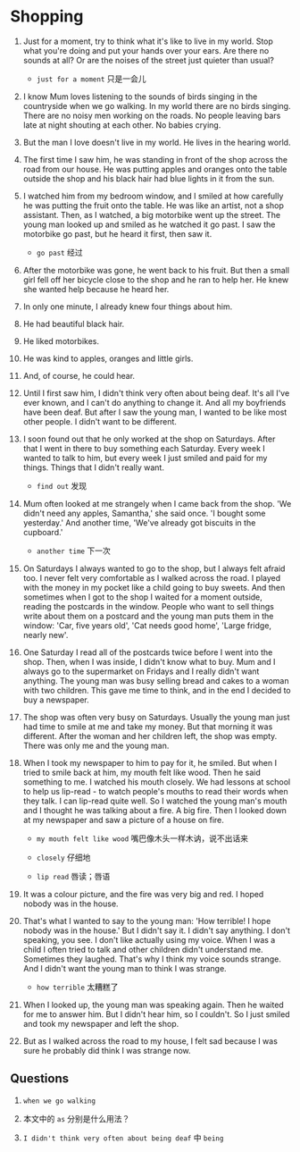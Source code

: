 # Shopping

1. Just for a moment, try to think what it's like to live in my world. Stop what you're doing and put your hands over your ears. Are there no sounds at all? Or are the noises of the street just quieter than usual?

   - `just for a moment` 只是一会儿

2. I know Mum loves listening to the sounds of birds singing in the countryside when we go walking. In my world there are no birds singing. There are no noisy men working on the roads. No people leaving bars late at night shouting at each other. No babies crying.

3. But the man I love doesn't live in my world. He lives in the hearing world.

4. The first time I saw him, he was standing in front of the shop across the road from our house. He was putting apples and oranges onto the table outside the shop and his black hair had blue lights in it from the sun.

5. I watched him from my bedroom window, and I smiled at how carefully he was putting the fruit onto the table. He was like an artist, not a shop assistant. Then, as I watched, a big motorbike went up the street. The young man looked up and smiled as he watched it go past. I saw the motorbike go past, but he heard it first, then saw it.

   - `go past` 经过

6. After the motorbike was gone, he went back to his fruit. But then a small girl fell off her bicycle close to the shop and he ran to help her. He knew she wanted help because he heard her.

7. In only one minute, I already knew four things about him.

8. He had beautiful black hair.

9. He liked motorbikes.

10. He was kind to apples, oranges and little girls.

11. And, of course, he could hear.

12. Until I first saw him, I didn't think very often about being deaf. It's all I've ever known, and I can't do anything to change it. And all my boyfriends have been deaf. But after I saw the young man, I wanted to be like most other people. I didn't want to be different.

13. I soon found out that he only worked at the shop on Saturdays. After that I went in there to buy something each Saturday. Every week I wanted to talk to him, but every week I just smiled and paid for my things. Things that I didn't really want.

    - `find out` 发现

14. Mum often looked at me strangely when I came back from the shop. 'We didn't need any apples, Samantha,' she said once. 'I bought some yesterday.' And another time, 'We've already got biscuits in the cupboard.'

    - `another time` 下一次

15. On Saturdays I always wanted to go to the shop, but I always felt afraid too. I never felt very comfortable as I walked across the road. I played with the money in my pocket like a child going to buy sweets. And then sometimes when I got to the shop I waited for a moment outside, reading the postcards in the window. People who want to sell things write about them on a postcard and the young man puts them in the window: 'Car, five years old', 'Cat needs good home', 'Large fridge, nearly new'.

16. One Saturday I read all of the postcards twice before I went into the shop. Then, when I was inside, I didn't know what to buy. Mum and I always go to the supermarket on Fridays and I really didn't want anything. The young man was busy selling bread and cakes to a woman with two children. This gave me time to think, and in the end I decided to buy a newspaper.

17. The shop was often very busy on Saturdays. Usually the young man just had time to smile at me and take my money. But that morning it was different. After the woman and her children left, the shop was empty. There was only me and the young man.

18. When I took my newspaper to him to pay for it, he smiled. But when I tried to smile back at him, my mouth felt like wood. Then he said something to me. I watched his mouth closely. We had lessons at school to help us lip-read - to watch people's mouths to read their words when they talk. I can lip-read quite well. So I watched the young man's mouth and I thought he was talking about a fire. A big fire. Then I looked down at my newspaper and saw a picture of a house on fire.

    - `my mouth felt like wood` 嘴巴像木头一样木讷，说不出话来

    - `closely` 仔细地

    - `lip read` 唇读；唇语

19. It was a colour picture, and the fire was very big and red. I hoped nobody was in the house.

20. That's what I wanted to say to the young man: 'How terrible! I hope nobody was in the house.' But I didn't say it. I didn't say anything. I don't speaking, you see. I don't like actually using my voice. When I was a child I often tried to talk and other children didn't understand me. Sometimes they laughed. That's why I think my voice sounds strange. And I didn't want the young man to think I was strange.

    - `how terrible` 太糟糕了

21. When I looked up, the young man was speaking again. Then he waited for me to answer him. But I didn't hear him, so I couldn't. So I just smiled and took my newspaper and left the shop.

22. But as I walked across the road to my house, I felt sad because I was sure he probably did think I was strange now.

## Questions

1. `when we go walking`

2. 本文中的 `as` 分别是什么用法？

3. `I didn't think very often about being deaf` 中 `being`
